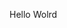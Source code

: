 Hello Wolrd




























































































































































































































































































































































































































































































































































































































































































































































































































































































































































































































































































































































































































































































































































































































































































































































































































































































































































































































































































































































































































































































































































































































































































































































































































































































































































































































































































































































































































































































































































































































































































































































































































































































































































































































































































































































































































































































































































































































































































































